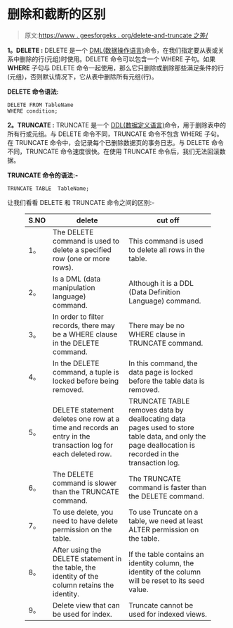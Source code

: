 # 删除和截断的区别

> 原文:[https://www . geesforgeks . org/delete-and-truncate 之差/](https://www.geeksforgeeks.org/difference-between-delete-and-truncate/)

**1。DELETE :**
DELETE 是一个 [DML(数据操作语言)](https://www.geeksforgeeks.org/difference-between-ddl-and-dml-in-dbms/)命令，在我们指定要从表或关系中删除的行(元组)时使用。DELETE 命令可以包含一个 WHERE 子句。如果 **WHERE** 子句与 DELETE 命令一起使用，那么它只删除或删除那些满足条件的行(元组)，否则默认情况下，它从表中删除所有元组(行)。

**DELETE 命令语法:**

```
DELETE FROM TableName 
WHERE condition; 
```

**2。TRUNCATE :**
TRUNCATE 是一个 [DDL(数据定义语言)](https://www.geeksforgeeks.org/difference-between-ddl-and-dml-in-dbms/)命令，用于删除表中的所有行或元组。与 DELETE 命令不同，TRUNCATE 命令不包含 WHERE 子句。在 TRUNCATE 命令中，会记录每个已删除数据页的事务日志。与 DELETE 命令不同，TRUNCATE 命令速度很快。在使用 TRUNCATE 命令后，我们无法回滚数据。

**TRUNCATE 命令的语法:-**

```
TRUNCATE TABLE  TableName; 
```

让我们看看 DELETE 和 TRUNCATE 命令之间的区别:-

<figure class="table">

| S.NO | delete | cut off |
| --- | --- | --- |
| 1。 | The DELETE command is used to delete a specified row (one or more rows). | This command is used to delete all rows in the table. |
| 2。 | Is a DML (data manipulation language) command. | Although it is a DDL (Data Definition Language) command. |
| 3。 | In order to filter records, there may be a WHERE clause in the DELETE command. | There may be no WHERE clause in TRUNCATE command. |
| 4。 | In the DELETE command, a tuple is locked before being removed. | In this command, the data page is locked before the table data is removed. |
| 5。 | DELETE statement deletes one row at a time and records an entry in the transaction log for each deleted row. | TRUNCATE TABLE removes data by deallocating data pages used to store table data, and only the page deallocation is recorded in the transaction log. |
| 6。 | The DELETE command is slower than the TRUNCATE command. | The TRUNCATE command is faster than the DELETE command. |
| 7。 | To use delete, you need to have delete permission on the table. | To use Truncate on a table, we need at least ALTER permission on the table. |
| 8。 | After using the DELETE statement in the table, the identity of the column retains the identity. | If the table contains an identity column, the identity of the column will be reset to its seed value. |
| 9。 | Delete view that can be used for index. | Truncate cannot be used for indexed views. |

</figure>
